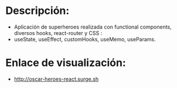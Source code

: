 # Descripción:

- Aplicación de superheroes realizada con functional components, diversos hooks, react-router y CSS :
- useState, useEffect, customHooks, useMemo, useParams.

# Enlace de visualización:

- http://oscar-heroes-react.surge.sh
